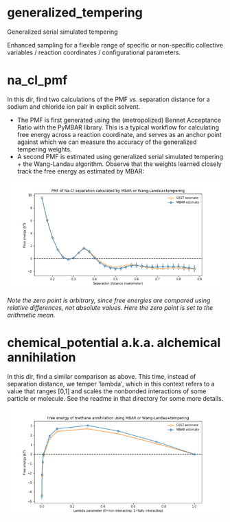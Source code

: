 # generalized_tempering
Generalized serial simulated tempering

Enhanced sampling for a flexible range of specific or non-specific collective variables / reaction coordinates / configurational parameters.

# na_cl_pmf
In this dir, find two calculations of the PMF vs. separation distance for a sodium and chloride ion pair in explicit solvent. 

- The PMF is first generated using the (metropolized) Bennet Acceptance Ratio with the PyMBAR library. This is a typical workflow for calculating free energy across a reaction coordinate, and serves as an anchor point against which we can measure the accuracy of the generalized tempering weights.
- A second PMF is estimated using generalized serial simulated tempering + the Wang-Landau algorithm. Observe that the weights learned closely track the free energy as estimated by MBAR:

![nacl](./na_cl_pmf/na_cl_pmf.png "NaClPMF")

_Note the zero point is arbitrary, since free energies are compared using relative differences, not absolute values. Here the zero point is set to the arithmetic mean._ 

# chemical_potential a.k.a. alchemical annihilation

In this dir, find a similar comparison as above. This time, instead of separation distance, we temper 'lambda', which in this context refers to a value that ranges [0,1] and scales the nonbonded interactions of some particle or molecule. See the readme in that directory for some more details. 

![chemical_potential](./chemical_potential/chemical_potential.png "Methane chemical potential")



